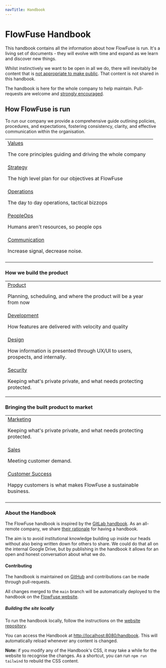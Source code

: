 ```yaml
---
navTitle: Handbook
---
```


# FlowFuse Handbook

This handbook contains all the information about how FlowFuse is run. It's a
living set of documents - they will evolve with time and expand as we learn
and discover new things.

Whilst instinctively we want to be open in all we do, there will inevitably be 
content that is [not appropriate to make public][data-class]. That content is not
shared in this handbook.

[data-class]: /handbook/company/security/data-management/#data-classification

The handbook is here for the whole company to help maintain. Pull-requests are welcome and [strongly encouraged](#contributing).

## How FlowFuse is run

To run our company we provide a comprehensive guide outlining policies, procedures, and expectations, fostering consistency, clarity, and effective communication within the organisation.

| | |
|:----|:----|
| [Values](/handbook/company/values.md)<br /><p>The core principles guiding and driving the whole company</p>
| [Strategy](/handbook/company/strategy.md)<br /><p>The high level plan for our objectives at FlowFuse</p>|
| [Operations](/handbook/operations/)<br /><p>The day to day operations, tactical bizzops</p>
| [PeopleOps](/handbook/peopleops/)<br /><p>Humans aren't resources, so people ops</p> |
| [Communication](/handbook/company/communication.md)<br /><p>Increase signal, decrease noise.</p>
| <!-- placeholder for now --> |

### How we build the product

| | |
|:----|:----|
| [Product](/handbook/product/)<br /><p>Planning, scheduling, and where the product will be a year from now</p>
| [Development](/handbook/development/)<br /><p>How features are delivered with velocity and quality</p>|
| [Design](/handbook/design/)<br /><p>How information is presented through UX/UI to users, prospects, and internally.</p>
| [Security](/handbook/company/security.md)<br /><p>Keeping what's private private, and what needs protecting protected.</p>|
 

### Bringing the built product to market

| | |
|:----|:----|
| [Marketing](/handbook/marketing/)<br /><p>Keeping what's private private, and what needs protecting protected.</p>
| [Sales](/handbook/sales/)<br /><p>Meeting customer demand.</p>|
| [Customer Success](/handbook/operations/customer-success.md)<br /><p>Happy customers is what makes FlowFuse a sustainable business.</p>
| |
 
### About the Handbook

The FlowFuse handbook is inspired by the [GitLab handbook](https://about.gitlab.com/handbook/about/).
As an all-remote company, we share [their rationale](https://about.gitlab.com/handbook/about/#advantages) for having a handbook.

The aim is to avoid institutional knowledge building up inside our heads without
also being written down for others to share. We could do that all on the internal
Google Drive, but by publishing in the handbook it allows for an open and honest
conversation about what we do.

#### Contributing

The handbook is maintained on [GitHub](https://github.com/FlowFuse/website/tree/main/src/handbook) and contributions can be made through pull-requests.

All changes merged to the `main` branch will be automatically deployed to the handbook on the
[FlowFuse website](https://flowfuse.com/handbook).

##### Building the site locally

To run the handbook locally, follow the instructions on the [website repository](https://github.com/FlowFuse/website).

You can access the Handbook at [http://localhost:8080/handbook](http://localhost:8080/handbook).
This will automatically reload whenever any content is changed.

**Note:** if you modify any of the Handbook's CSS, it may take a while for the website to recognise the changes. As a shortcut, you can run `npm run tailwind` to rebuild the CSS content.

